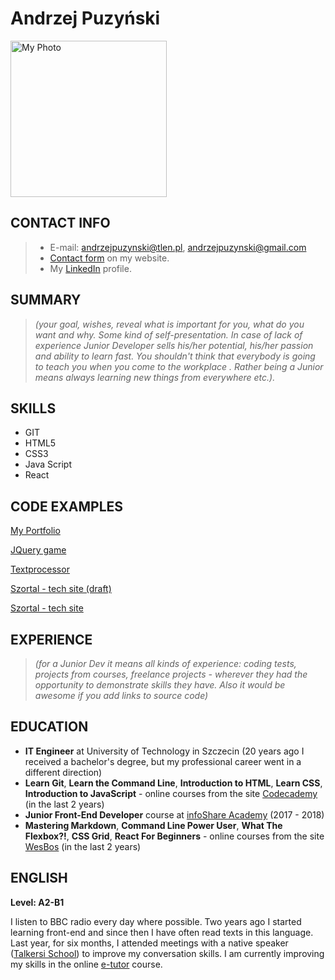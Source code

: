 # Andrzej Puzyński

<img src="https://andrzejpuzynski.github.io/images/andrzej.jpg" width="250" height="250" alt="My Photo">

## CONTACT INFO

> * E-mail: andrzejpuzynski@tlen.pl, andrzejpuzynski@gmail.com
> * [Contact form](https://andrzejpuzynski.github.io/#contact-me) on my website.
> * My [LinkedIn](https://www.linkedin.com/in/andrzejpuzynski/?originalSubdomain=pl) profile.

## SUMMARY
> *(your goal, wishes, reveal what is important for you, what do you want and why.
Some kind of self-presentation. In case of lack of experience  Junior Developer sells his/her potential, his/her passion and ability to learn fast. You shouldn't think that everybody is going to teach you when you come to the workplace . Rather being a Junior means always
learning new things from everywhere etc.).*

## SKILLS

- GIT
- HTML5
- CSS3
- Java Script
- React

## CODE EXAMPLES 

[My Portfolio](https://github.com/andrzejpuzynski/andrzejpuzynski.github.io)

[JQuery game](https://github.com/andrzejpuzynski/jQuery-game)

[Textprocessor](https://github.com/andrzejpuzynski/textprocessor4tipp10)

[Szortal - tech site (draft)](https://codepen.io/andrzejpuzynski/pen/OqdgjO)

[Szortal - tech site](https://github.com/andrzejpuzynski/szortal-tech)

## EXPERIENCE

> *(for a Junior Dev it means all kinds of experience: coding tests, projects from courses,
freelance projects - wherever they had the opportunity to demonstrate skills they have.
Also it would be awesome if you add links to source code)*

## EDUCATION

- **IT Engineer** at University of Technology in Szczecin (20 years ago I received a bachelor's degree, but my professional career went in a different direction)
- **Learn Git**, **Learn the Command Line**, **Introduction to HTML**, **Learn CSS**, **Introduction to JavaScript** - online courses from the site [Codecademy](https://www.codecademy.com/catalog/subject/all) (in the last 2 years)
- **Junior Front-End Developer** course at [infoShare Academy](https://infoshareacademy.com/) (2017 - 2018)
- **Mastering Markdown**, **Command Line Power User**, **What The Flexbox?!**, **CSS Grid**, **React For Beginners** - online courses from the site [WesBos](https://wesbos.com/courses/) (in the last 2 years)


## ENGLISH

**Level: A2-B1**

I listen to BBC radio every day where possible.
Two years ago I started learning front-end and since then I have often read texts in this language.
Last year, for six months, I attended meetings with a native speaker ([Talkersi School](https://talkersi.pl/)) to improve my conversation skills.
I am currently improving my skills in the online [e-tutor](https://www.etutor.pl/) course.

